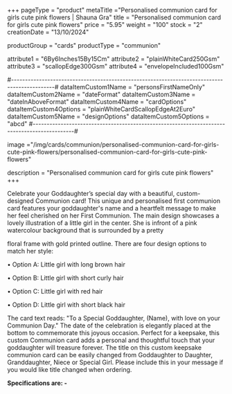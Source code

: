 +++
pageType = "product"
metaTitle ="Personalised communion card for girls cute pink flowers | Shauna Gra"
title = "Personalised communion card for girls cute pink flowers"
price = "5.95"
weight = "100"
stock = "2"
creationDate = "13/10/2024"

productGroup = "cards"
productType = "communion"

 
attribute1 = "6By6Inches15By15Cm" 
attribute2 = "plainWhiteCard250Gsm" 
attribute3 = "scallopEdge300Gsm" 
attribute4 = "envelopeIncluded100Gsm"

#---------------------------------------------------------------------------------------------#
dataItemCustom1Name = "personsFirstNameOnly"
dataItemCustom2Name = "dateFormat"
dataItemCustom3Name = "dateInAboveFormat"
dataItemCustom4Name = "cardOptions"
dataItemCustom4Options = "plainWhiteCardScallopEdgeAt2Euro"
dataItemCustom5Name = "designOptions"
dataItemCustom5Options = "abcd"
#---------------------------------------------------------------------------------------------#
 
 
image ="/img/cards/communion/personalised-communion-card-for-girls-cute-pink-flowers/personalised-communion-card-for-girls-cute-pink-flowers"
 
description = "Personalised communion card for girls cute pink flowers"
+++

Celebrate your Goddaughter’s special day with a beautiful, custom-designed Communion card! This
unique and personalised first communion card features your goddaughter's name and a heartfelt message
to make her feel cherished on her First Communion. The main design showcases a lovely illustration of a
little girl in the center. She is infront of a pink watercolour background that is surrounded by a pretty

floral frame with gold printed outline. There are four design options to match her style:

• Option A: Little girl with long brown hair

• Option B: Little girl with short curly hair

• Option C: Little girl with red hair

• Option D: Little girl with short black hair

The card text reads:
"To a Special Goddaughter, (Name), with love on your Communion Day."
The date of the celebration is elegantly placed at the bottom to commemorate this joyous occasion.
Perfect for a keepsake, this custom Communion card adds a personal and thoughtful touch that your
goddaughter will treasure forever.
The title on this custom keepsake communion card can be easily changed from Goddaughter to Daughter,
Granddaughter, Niece or Special Girl. Please include this in your message if you would like title changed
when ordering.

**Specifications are: -**

